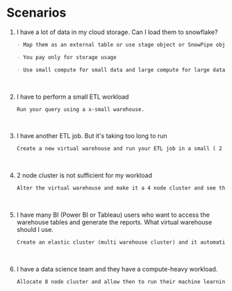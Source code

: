 # Scenarios

1. I have a lot of data in my cloud storage. Can I load them to snowflake?

   ```md
   - Map them as an external table or use stage object or SnowPipe object and load the data to your snowflake environment.

   - You pay only for storage usage

   - Use small compute for small data and large compute for large dataset
   ```

&nbsp;

2. I have to perform a small ETL workload

   ```md
   Run your query using a x-small warehouse.
   ```

&nbsp;

3. I have another ETL job. But it's taking too long to run

   ```md
   Create a new virtual warehouse and run your ETL job in a small ( 2 node) cluster
   ```

&nbsp;

4. 2 node cluster is not sufficient for my workload

   ```md
   Alter the virtual warehouse and make it a 4 node cluster and see the performance
   ```

&nbsp;

5. I have many BI (Power BI or Tableau) users who want to access the warehouse tables and generate the reports. What virtual warehouse should I use.

    ```md
    Create an elastic cluster (multi warehouse cluster) and it automatically scales up and down as the number of BI users increases to cater to the concurrency and still give the same fast result.
    ```

&nbsp;

6. I have a data science team and they have a compute-heavy workload.

    ```md
    Allocate 8 node cluster and allow then to run their machine learning job.
    ```
    
&nbsp;

&nbsp;

&nbsp;

&nbsp;
